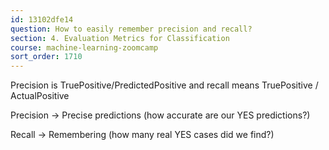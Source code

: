 ```yaml
---
id: 13102dfe14
question: How to easily remember precision and recall?
section: 4. Evaluation Metrics for Classification
course: machine-learning-zoomcamp
sort_order: 1710
---
```


Precision is TruePositive/PredictedPositive and recall means TruePositive / ActualPositive

Precision → Precise predictions (how accurate are our YES predictions?)

Recall → Remembering  (how many real YES cases did we find?)

